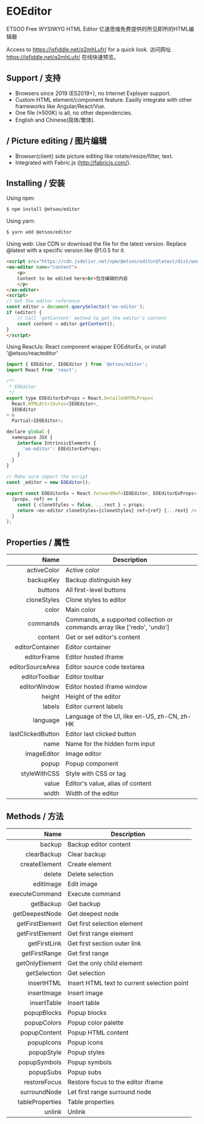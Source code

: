 # EOEditor
 ETSOO Free WYSIWYG HTML Editor
 亿速思维免费提供的所见即所的HTML编辑器

 Access to https://jsfiddle.net/q2mhLufr/ for a quick look.
 访问网址 https://jsfiddle.net/q2mhLufr/ 在线快速预览。

## Support / 支持 ##
- Browsers since 2019 (ES2019+), no Internet Exployer support.
- Custom HTML element/component feature. Easilly integrate with other frameworks like Angular/React/Vue.
- One file (≈500K) is all, no other dependencies.
- English and Chinese(简体/繁体).

## / Picture editing / 图片编辑 ##
- Browser(client) side picture editing like rotate/resize/filter, text.
- Integrated with Fabric.js (http://fabricjs.com/).

## Installing / 安装 ##
Using npm:

```bash
$ npm install @etsoo/editor
```

Using yarn:

```bash
$ yarn add @etsoo/editor
```

Using web:
Use CDN or download the file for the latest version. Replace @latest with a specific version like @1.0.5 for it.
```html
<script src="https://cdn.jsdelivr.net/npm/@etsoo/editor@latest/dist/eoeditor.js"></script>
<eo-editor name="content">
	<p>
	Content to be edited here<br>包含编辑的内容
	</p>
</eo-editor>
<script>
// Get the editor reference
const editor = document.querySelector('eo-editor');
if (editor) {
	// Call 'getContent' method to get the editor's content
	const content = editor.getContent();
}
</script>
```

Using ReactJs:
React component wrapper EOEditorEx, or install '@etsoo/reacteditor'
```javascript
import { EOEditor, IEOEditor } from '@etsoo/editor';
import React from 'react';

/**
 * EOEditor
 */
export type EOEditorExProps = React.DetailedHTMLProps<
  React.HTMLAttributes<IEOEditor>,
  IEOEditor
> &
  Partial<IEOEditor>;

declare global {
  namespace JSX {
    interface IntrinsicElements {
      'eo-editor': EOEditorExProps;
    }
  }
}

// Make sure import the script
const _editor = new EOEditor();

export const EOEditorEx = React.forwardRef<IEOEditor, EOEditorExProps>(
  (props, ref) => {
    const { cloneStyles = false, ...rest } = props;
    return <eo-editor cloneStyles={cloneStyles} ref={ref} {...rest} />;
  }
);
```

## Properties / 属性 ##

|Name|Description|
|---:|---|
|activeColor|Active color|
|backupKey|Backup distinguish key|
|buttons|All first-level buttons|
|cloneStyles|Clone styles to editor|
|color|Main color|
|commands|Commands, a supported collection or commands array like ['redo', 'undo']|
|content|Get or set editor's content|
|editorContainer|Editor container|
|editorFrame|Editor hosted iframe|
|editorSourceArea|Editor source code textarea|
|editorToolbar|Editor toolbar|
|editorWindow|Editor hosted iframe window|
|height|Height of the editor|
|labels|Editor current labels|
|language|Language of the UI, like en-US, zh-CN, zh-HK|
|lastClickedButton|Editor last clicked button|
|name|Name for the hidden form input|
|imageEditor|Image editor|
|popup|Popup component|
|styleWithCSS|Style with CSS or tag|
|value|Editor's value, alias of content|
|width|Width of the editor|

## Methods / 方法 ##

|Name|Description|
|---:|---|
|backup|Backup editor content|
|clearBackup|Clear backup|
|createElement|Create element|
|delete|Delete selection|
|editImage|Edit image|
|executeCommand|Execute command|
|getBackup|Get backup|
|getDeepestNode|Get deepest node|
|getFirstElement|Get first selection element|
|getFirstElement|Get first range element|
|getFirstLink|Get first section outer link|
|getFirstRange|Get first range|
|getOnlyElement|Get the only child element|
|getSelection|Get selection|
|insertHTML|Insert HTML text to current selection point|
|insertImage|Insert image|
|insertTable|Insert table|
|popupBlocks|Popup blocks|
|popupColors|Popup color palette|
|popupContent|Popup HTML content|
|popupIcons|Popup icons|
|popupStyle|Popup styles|
|popupSymbols|Popup symbols|
|popupSubs|Popup subs|
|restoreFocus|Restore focus to the editor iframe|
|surroundNode|Let first range surround node|
|tableProperties|Table properties|
|unlink|Unlink|
